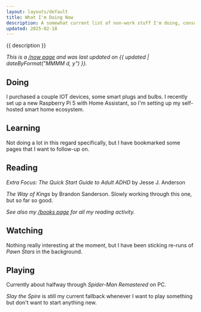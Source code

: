 ```yaml
---
layout: layouts/default
title: What I'm Doing Now
description: A somewhat current list of non-work stuff I'm doing, consuming, or being entertained by.
updated: 2025-02-18
---
```


{{ description }}

_This is a [/now page](https://nownownow.com/about) and was last updated on {{ updated | dateByFormat("MMMM d, y") }}._

## Doing

I purchased a couple IOT devices, some smart plugs and bulbs. I recently set up a new Raspberry Pi 5 with Home Assistant, so I'm setting up my self-hosted smart home ecosystem.

## Learning

Not doing a lot in this regard specifically, but I have bookmarked some pages that I want to follow-up on.

## Reading

_Extra Focus: The Quick Start Guide to Adult ADHD_ by Jesse J. Anderson

_The Way of Kings_ by Brandon Sanderson. Slowly working through this one, but so far so good.

_See also my [/books page](/books/) for all my reading activity._

## Watching

Nothing really interesting at the moment, but I have been sticking re-runs of _Pawn Stars_ in the background.

## Playing

Currently about halfway through _Spider-Man Remastered_ on PC.

_Slay the Spire_ is still my current fallback whenever I want to play something but don't want to start anything new.
